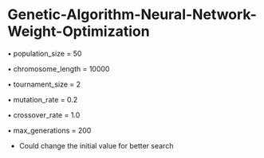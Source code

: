 # Genetic-Algorithm-Neural-Network-Weight-Optimization


•	population_size = 50

•	chromosome_length = 10000

•	tournament_size = 2

•	mutation_rate = 0.2

•	crossover_rate = 1.0

•	max_generations = 200


- Could change the initial value for better search





